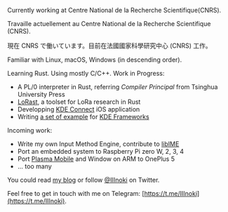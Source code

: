 
Currently working at Centre National de la Recherche Scientifique(CNRS).

Travaille actuellement au Centre National de la Recherche Scientifique (CNRS).

現在 CNRS で働いています。目前在法國國家科學研究中心 (CNRS) 工作。

Familiar with Linux, macOS, Windows (in descending order).

Learning Rust. Using mostly C/C++. Work in Progress:

- A PL/0 interpreter in Rust, referring *Compiler Principal* from Tsinghua University Press
- [LoRast](https://github.com/Inokinoki/LoRast), a toolset for LoRa research in Rust
- Developping [KDE Connect](https://kdeconnect.kde.org/) iOS application
- Writing [a set of example](https://github.com/Inokinoki/kde-frameworks-tutorial) for [KDE Frameworks](https://kde.org/products/frameworks/)

Incoming work:

- Write my own Input Method Engine, contribute to [libIME](https://github.com/fcitx/libime)
- Port an embedded system to Raspberry Pi zero W, 2, 3, 4
- Port [Plasma Mobile](https://www.plasma-mobile.org/) and Window on ARM to OnePlus 5
- ... too many

You could read [my blog](https://blog.inoki.cc) or follow [@IIInoki](https://twitter.com/IIInoki) on Twitter.

Feel free to get in touch with me on Telegram: [https://t.me/IIInoki](https://t.me/IIInoki).
